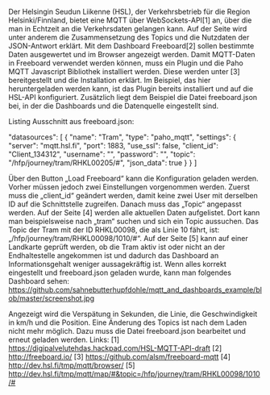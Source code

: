 Der Helsingin Seudun Liikenne (HSL), der Verkehrsbetrieb für die Region Helsinki/Finnland, bietet eine MQTT über WebSockets-API[1] an, über die man in Echtzeit an die Verkehrsdaten gelangen kann. Auf der Seite wird unter anderem die Zusammensetzung des Topics und die Nutzdaten der JSON-Antwort erklärt. Mit dem Dashboard Freeboard[2] sollen bestimmte Daten ausgewertet und im Browser angezeigt werden.
Damit MQTT-Daten in Freeboard verwendet werden können, muss ein Plugin und die Paho MQTT Javascript Bibliothek installiert werden. Diese werden unter [3] bereitgestellt und die Installation erklärt. Im Beispiel, das hier heruntergeladen werden kann, ist das Plugin bereits installiert und auf die HSL-API konfiguriert. Zusätzlich liegt dem Beispiel die Datei freeboard.json bei, in der die Dashboards und die Datenquelle eingestellt sind.

Listing Ausschnitt aus freeboard.json:

"datasources": [
	{
		"name": "Tram",
		"type": "paho_mqtt",
		"settings": {
			"server": "mqtt.hsl.fi",
			"port": 1883,
			"use_ssl": false,
			"client_id": "Client_134312",
			"username": "",
			"password": "",
			"topic": "/hfp/journey/tram/RHKL00205/#",
			"json_data": true
		}
	}
]


Über den Button „Load Freeboard“ kann die Konfiguration geladen werden. 
Vorher müssen jedoch zwei Einstellungen vorgenommen werden. Zuerst muss die „client_id“ geändert werden, damit keine zwei User mit derselben ID auf die Schnittstelle zugreifen. Danach muss das „Topic“ angepasst werden. Auf der Seite [4] werden alle aktuellen Daten aufgelistet. Dort kann man beispielsweise nach „tram“ suchen und sich ein Topic aussuchen. Das Topic der Tram mit der ID RHKL00098, die als Linie 10 fährt, ist: „/hfp/journey/tram/RHKL00098/1010/#“.
Auf der Seite [5] kann auf einer Landkarte geprüft werden, ob die Tram aktiv ist oder nicht an der Endhaltestelle angekommen ist und dadurch das Dashboard an Informationsgehalt weniger aussagekräftig ist.
Wenn alles korrekt eingestellt und freeboard.json geladen wurde, kann man folgendes Dashboard sehen:
https://github.com/sahnebutterhupfdohle/mqtt_and_dashboards_example/blob/master/screenshot.jpg
 
Angezeigt wird die Verspätung in Sekunden, die Linie, die Geschwindigkeit in km/h und die Position.
Eine Änderung des Topics ist nach dem Laden nicht mehr möglich. Dazu muss die Datei freeboard.json bearbeitet und erneut geladen werden.
Links:
[1] https://digipalvelutehdas.hackpad.com/HSL-MQTT-API-draft
[2] http://freeboard.io/
[3] https://github.com/alsm/freeboard-mqtt
[4] http://dev.hsl.fi/tmp/mqtt/browser/
[5] http://dev.hsl.fi/tmp/mqtt/map/#&topic=/hfp/journey/tram/RHKL00098/1010/#
